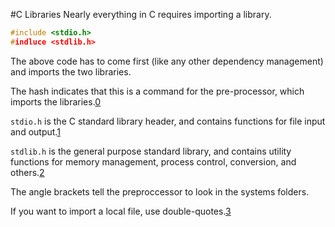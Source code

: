 #C Libraries
Nearly everything in C requires importing a library.

```C
#include <stdio.h>
#indluce <stdlib.h>
```

The above code has to come first (like any other dependency
management) and imports the two libraries.

The hash indicates that this is a command for the pre-processor,
which imports the libraries.[0]

`stdio.h` is the C standard library header, and contains
functions for file input and output.[1]

`stdlib.h` is the general purpose standard library, and contains
utility functions for memory management, process control, conversion,
and others.[2]

The angle brackets tell the preproccessor to look in the
systems folders.

If you want to import a local file, use double-quotes.[3]

[0]: http://msdn.microsoft.com/en-us/library/36k2cdd4(VS.80).aspx
[1]: http://en.wikibooks.org/wiki/C_Programming/C_Reference/stdio.h
[2]: http://en.wikibooks.org/wiki/C_Programming/C_Reference/stdlib.h
[3]: http://stackoverflow.com/questions/19088284/what-does-include-stdio-h-really-do-in-a-c-program

